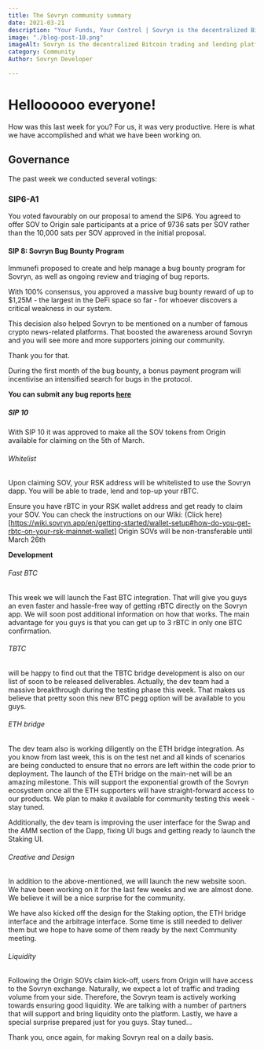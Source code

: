 ```yaml
---
title: The Sovryn community summary
date: 2021-03-21
description: "Your Funds, Your Control | Sovryn is the decentralized Bitcoin trading and lending platform"
image: "./blog-post-10.png"
imageAlt: Sovryn is the decentralized Bitcoin trading and lending platform.
category: Community
Author: Sovryn Developer

---
```


# Helloooooo everyone!

How was this last week for you? For us, it was very productive. Here is what we have accomplished and what we have been working on.

## Governance
The past week we conducted several votings:

### SIP6-A1
You voted favourably on our proposal to amend the SIP6. You agreed to offer SOV to Origin sale participants at a price of 9736 sats per SOV rather than the 10,000 sats per SOV approved in the initial proposal.

#### SIP 8: Sovryn Bug Bounty Program
Immunefi proposed to create and help manage a bug bounty program for Sovryn, as well as ongoing review and triaging of bug reports.

With 100% consensus, you approved a massive bug bounty reward of up to $1,25M - the largest in the DeFi space so far - for whoever discovers a critical weakness in our system.

This decision also helped Sovryn to be mentioned on a number of famous crypto news-related platforms. That boosted the awareness around Sovryn and you will see more and more supporters joining our community.

Thank you for that.

During the first month of the bug bounty, a bonus payment program will incentivise an intensified search for bugs in the protocol.

**You can submit any bug reports [here](https://immunefi.com/bounty/sovryn/)**

##### SIP 10
With SIP 10 it was approved to make all the SOV tokens from Origin available for claiming on the 5th of March.

###### Whitelist
Upon claiming SOV, your RSK address will be whitelisted to use the Sovryn dapp. You will be able to trade, lend and top-up your rBTC.

Ensure you have rBTC in your RSK wallet address and get ready to claim your SOV. You can check the instructions on our Wiki: (Click here)[https://wiki.sovryn.app/en/getting-started/wallet-setup#how-do-you-get-rbtc-on-your-rsk-mainnet-wallet]
Origin SOVs will be non-transferable until March 26th

**Development**

###### Fast BTC
This week we will launch the Fast BTC integration. That will give you guys an even faster and hassle-free way of getting rBTC directly on the Sovryn app. We will soon post additional information on how that works. The main advantage for you guys is that you can get up to 3 rBTC in only one BTC confirmation.

###### TBTC
 will be happy to find out that the TBTC bridge development is also on our list of soon to be released deliverables. Actually, the dev team had a massive breakthrough during the testing phase this week. That makes us believe that pretty soon this new BTC pegg option will be available to you guys.

###### ETH bridge
The dev team also is working diligently on the ETH bridge integration. As you know from last week, this is on the test net and all kinds of scenarios are being conducted to ensure that no errors are left within the code prior to deployment. The launch of the ETH bridge on the main-net will be an amazing milestone. This will support the exponential growth of the Sovryn ecosystem once all the ETH supporters will have straight-forward access to our products. We plan to make it available for community testing this week - stay tuned.

Additionally, the dev team is improving the user interface for the Swap and the AMM section of the Dapp, fixing UI bugs and getting ready to launch the Staking UI.

###### Creative and Design
In addition to the above-mentioned, we will launch the new website soon. We have been working on it for the last few weeks and we are almost done. We believe it will be a nice surprise for the community.

We have also kicked off the design for the Staking option, the ETH bridge interface and the arbitrage interface. Some time is still needed to deliver them but we hope to have some of them ready by the next Community meeting.

###### Liquidity
Following the Origin SOVs claim kick-off, users from Origin will have access to the Sovryn exchange. Naturally, we expect a lot of traffic and trading volume from your side. Therefore, the Sovryn team is actively working towards ensuring good liquidity. We are talking with a number of partners that will support and bring liquidity onto the platform. Lastly, we have a special surprise prepared just for you guys. Stay tuned…

Thank you, once again, for making Sovryn real on a daily basis.